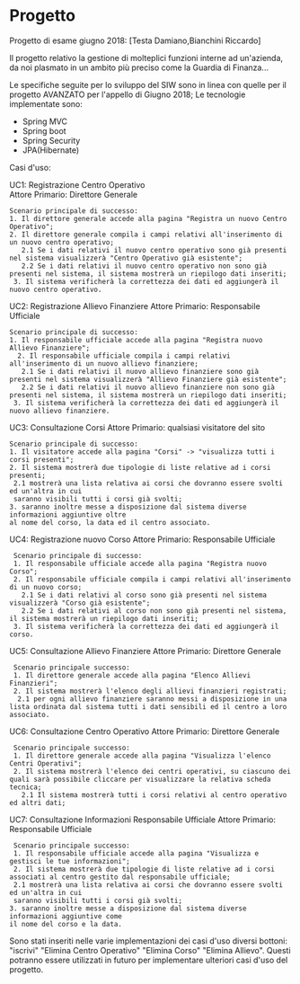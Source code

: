 # Progetto
Progetto di esame giugno 2018:   [Testa Damiano,Bianchini Riccardo]

Il progetto relativo la gestione di molteplici funzioni interne ad un'azienda, da noi plasmato in
un ambito più preciso come la Guardia di Finanza...

Le specifiche seguite per lo sviluppo del SIW sono in linea con quelle per il progetto AVANZATO per l'appello di Giugno 2018;
Le tecnologie implementate sono:
  - Spring MVC
  - Spring boot 
  - Spring Security
  - JPA(Hibernate)
  

Casi d'uso:

  UC1: Registrazione Centro Operativo	
  Attore Primario: Direttore Generale
    
    Scenario principale di successo:
    1. Il direttore generale accede alla pagina "Registra un nuovo Centro Operativo";
    2. Il direttore generale compila i campi relativi all'inserimento di un nuovo centro operativo;
       2.1 Se i dati relativi il nuovo centro operativo sono già presenti nel sistema visualizzerà "Centro Operativo già esistente";
       2.2 Se i dati relativi il nuovo centro operativo non sono già presenti nel sistema, il sistema mostrerà un riepilogo dati inseriti;
     3. Il sistema verificherà la correttezza dei dati ed aggiungerà il nuovo centro operativo.
     
  UC2: Registrazione Allievo Finanziere
  Attore Primario: Responsabile Ufficiale
    
    Scenario principale di successo:
    1. Il responsabile ufficiale accede alla pagina "Registra nuovo Allievo Finanziere";
      2. Il responsabile ufficiale compila i campi relativi all'inserimento di un nuovo allievo finanziere;
       2.1 Se i dati relativi il nuovo allievo finanziere sono già presenti nel sistema visualizzerà "Allievo Finanziere già esistente";
       2.2 Se i dati relativi il nuovo allievo finanziere non sono già presenti nel sistema, il sistema mostrerà un riepilogo dati inseriti;
     3. Il sistema verificherà la correttezza dei dati ed aggiungerà il nuovo allievo finanziere.
    
   UC3: Consultazione Corsi
   Attore Primario: qualsiasi visitatore del sito
   
    Scenario principale di successo:
    1. Il visitatore accede alla pagina "Corsi" -> "visualizza tutti i corsi presenti";
    2. Il sistema mostrerà due tipologie di liste relative ad i corsi presenti;
     2.1 mostrerà una lista relativa ai corsi che dovranno essere svolti ed un'altra in cui 
     saranno visibili tutti i corsi già svolti;
    3. saranno inoltre messe a disposizione dal sistema diverse informazioni aggiuntive oltre
    al nome del corso, la data ed il centro associato.
   
   UC4: Registrazione nuovo Corso
   Attore Primario: Responsabile Ufficiale
   
     Scenario principale di successo:
     1. Il responsabile ufficiale accede alla pagina "Registra nuovo Corso";
     2. Il responsabile ufficiale compila i campi relativi all'inserimento di un nuovo corso;
       2.1 Se i dati relativi al corso sono già presenti nel sistema visualizzerà "Corso già esistente";
       2.2 Se i dati relativi al corso non sono già presenti nel sistema, il sistema mostrerà un riepilogo dati inseriti;
     3. Il sistema verificherà la correttezza dei dati ed aggiungerà il corso.
     
   UC5: Consultazione Allievo Finanziere
   Attore Primario: Direttore Generale
   
     Scenario principale successo:
     1. Il direttore generale accede alla pagina "Elenco Allievi Finanzieri";
     2. Il sistema mostrerà l'elenco degli allievi finanzieri registrati;
      2.1 per ogni allievo finanziere saranno messi a disposizione in una lista ordinata dal sistema tutti i dati sensibili ed il centro a loro associato.
      
   UC6: Consultazione Centro Operativo
   Attore Primario: Direttore Generale
   
     Scenario principale successo:
     1. Il direttore generale accede alla pagina "Visualizza l'elenco Centri Operativi";
     2. Il sistema mostrerà l'elenco dei centri operativi, su ciascuno dei quali sarà possibile cliccare per visualizzare la relativa scheda tecnica;
       2.1 Il sistema mostrerà tutti i corsi relativi al centro operativo ed altri dati;

   UC7: Consultazione Informazioni Responsabile Ufficiale
   Attore Primario: Responsabile Ufficiale
   
     Scenario principale successo:
     1. Il responsabile ufficiale accede alla pagina "Visualizza e gestisci le tue informazioni";
     2. Il sistema mostrerà due tipologie di liste relative ad i corsi associati al centro gestito dal responsabile ufficiale;
     2.1 mostrerà una lista relativa ai corsi che dovranno essere svolti ed un'altra in cui 
     saranno visibili tutti i corsi già svolti;
    3. saranno inoltre messe a disposizione dal sistema diverse informazioni aggiuntive come
    il nome del corso e la data.
  


Sono stati inseriti nelle varie implementazioni dei casi d'uso diversi bottoni: "iscrivi" "Elimina Centro Operativo" "Elimina Corso" "Elimina Allievo". Questi potranno essere utilizzati in futuro per implementare ulteriori casi d'uso del progetto.
